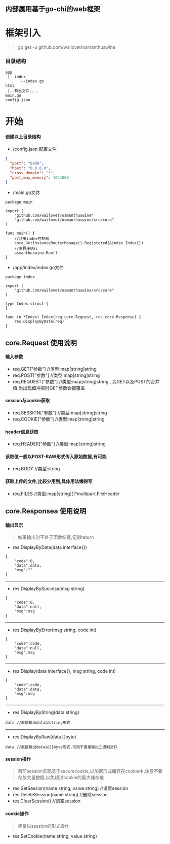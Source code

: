 ## 内部属用基于go-chi的web框架

# 框架引入
> go get -u github.com/wailovet/osmanthuswine

### 目录结构
```
app
 |--index
      |--index.go
html
 |--静态文件....
main.go
config.json
```

# 开始
#### 创建以上目录结构


+ /config.json 配置文件

```json
{
  "port": "8808",
  "host": "0.0.0.0",
  "cross_domain": "*",
  "post_max_memory": 1024000
}
```

+ /main.go文件

```
package main

import (
	"github.com/wailovet/osmanthuswine"
	"github.com/wailovet/osmanthuswine/src/core"
)

func main() {
	//注册index控制器
	core.GetInstanceRouterManage().Registered(&index.Index{})
	//主程序执行
	osmanthuswine.Run()
}
```


+ /app/index/index.go文件

```
package index

import (
	"github.com/wailovet/osmanthuswine/src/core"
)

type Index struct {
}

func (n *Index) Index(req core.Request, res core.Response) {
	res.DisplayByData(req)
}

```
## core.Request 使用说明
#### 输入参数 
+ req.GET["参数"] //类型:map[string]string
+ req.POST["参数"] //类型:map[string]string
+ req.REQUEST["参数"] //类型:map[string]string , 为GET以及POST的合并值,当出现值冲突时GET参数会被覆盖
#### session与cookie获取
+ req.SESSION["参数"] //类型:map[string]string
+ req.COOKIE["参数"] //类型:map[string]string
#### header信息获取
+ req.HEADER["参数"] //类型:map[string]string
#### 该取值一般以POST-RAW形式传入原始数据,有可能
+ req.BODY //类型:string
#### 获取上传的文件,比较少用到,具体用法懒得写
+ req.FILES //类型:map[string][]*multipart.FileHeader



## core.Responsea 使用说明
#### 输出显示
> 如果输出时不处于函数结尾,记得return
+ res.DisplayByData(data interface{})
```
{
    "code":0,
    "data":data,
    "msg":""
}
```
- - -
+ res.DisplayBySuccess(msg string)
```
{
    "code":0,
    "data":null,
    "msg":msg
}
```
- - -
+ res.DisplayByError(msg string, code int)
```
{
    "code":code,
    "data":null,
    "msg":msg
}
```
- - -
+ res.Display(data interface{}, msg string, code int)
```
{
    "code":code,
    "data":data,
    "msg":msg
}
```
- - -
+ res.DisplayByString(data string)
```
data //直接输出data以string形式
```
- - -
+ res.DisplayByRaw(data []byte)
```
data //直接输出data以[]byte形式,可用于直接输出二进制文件
```
#### session操作
> 目前session实现基于securecookie,以加密形式储存在cookie中,注意不要存放大量数据,以免超过cookie的最大储存值
+ res.SetSession(name string, value string) //设置session
+ res.DeleteSession(name string) //删除session
+ res.ClearSession() //清空session

#### cookie操作
> 尽量以session的形式操作
+ res.SetCookie(name string, value string)